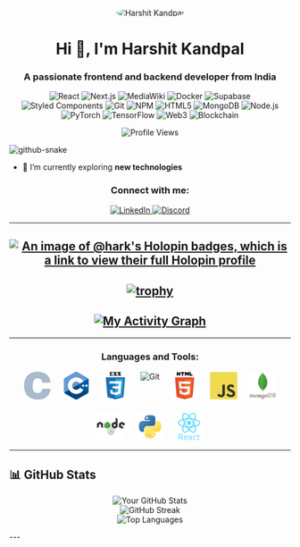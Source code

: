 <p align="center">
  <img src="https://avatars.githubusercontent.com/u/171217644" alt="Harshit Kandpal" width="150" style="border-radius: 50%;" />
</p>

<h1 align="center">Hi 👋, I'm Harshit Kandpal</h1>
<h3 align="center">A passionate frontend and backend developer from India</h3>

<p align="center">
  <img alt="React" src="https://img.shields.io/badge/-React-45b8d8?style=flat-square&logo=react&logoColor=white" />
  <img alt="Next.js" src="https://img.shields.io/badge/-Next.js-000000?style=flat-square&logo=next.js&logoColor=white" />
  <img alt="MediaWiki" src="https://img.shields.io/badge/-MediaWiki-396AB1?style=flat-square&logo=mediawiki&logoColor=white" />
  <img alt="Docker" src="https://img.shields.io/badge/-Docker-46a2f1?style=flat-square&logo=docker&logoColor=white" />
  <img alt="Supabase" src="https://img.shields.io/badge/-Supabase-3ECF8E?style=flat-square&logo=supabase&logoColor=white" />
  <img alt="Styled Components" src="https://img.shields.io/badge/-Styled_Components-db7092?style=flat-square&logo=styled-components&logoColor=white" />
  <img alt="Git" src="https://img.shields.io/badge/-Git-F05032?style=flat-square&logo=git&logoColor=white" />
  <img alt="NPM" src="https://img.shields.io/badge/-NPM-CB3837?style=flat-square&logo=npm&logoColor=white" />
  <img alt="HTML5" src="https://img.shields.io/badge/-HTML5-E34F26?style=flat-square&logo=html5&logoColor=white" />
  <img alt="MongoDB" src="https://img.shields.io/badge/-MongoDB-13aa52?style=flat-square&logo=mongodb&logoColor=white" />
  <img alt="Node.js" src="https://img.shields.io/badge/-Nodejs-43853d?style=flat-square&logo=node.js&logoColor=white" />
  <img alt="PyTorch" src="https://img.shields.io/badge/-PyTorch-EE4C2C?style=flat-square&logo=pytorch&logoColor=white" />
  <img alt="TensorFlow" src="https://img.shields.io/badge/-TensorFlow-FF6F00?style=flat-square&logo=tensorflow&logoColor=white" />
  <img alt="Web3" src="https://img.shields.io/badge/-Web3-2CA9BC?style=flat-square&logo=web3dotjs&logoColor=white" />
  <img alt="Blockchain" src="https://img.shields.io/badge/-Blockchain-121D33?style=flat-square&logo=blockchaindotcom&logoColor=white" />
</p>


<p align="center"> 
  <img src="https://komarev.com/ghpvc/?username=hark-github&label=Profile%20views&color=0e75b6&style=flat" alt="Profile Views" />
</p>
<picture>
  <source media="(prefers-color-scheme: dark)" srcset="github-snake-dark.svg" />
  <source media="(prefers-color-scheme: light)" srcset="github-snake.svg" />
  <img alt="github-snake" src="github-snake.svg" />
</picture>
<br/>

- 🌱 I’m currently exploring **new technologies**  

<h3 align="center">Connect with me:</h3>
<p align="center">
  <a href="https://www.linkedin.com/in/harshit-k-a746a1310/">
    <img src="https://img.shields.io/badge/LinkedIn-Connect-blue?style=for-the-badge&logo=linkedin" alt="LinkedIn">
  </a>
  <a href="https://discord.com/users/1205201996492046369">
    <img src="https://img.shields.io/badge/Discord-LeOn%230000-5865F2?style=for-the-badge&logo=discord&logoColor=white" alt="Discord">
  </a>
</p>
<div align="center">
  
---
[![An image of @hark's Holopin badges, which is a link to view their full Holopin profile](https://holopin.me/hark)](https://holopin.io/@hark)
---
[![trophy](https://github-profile-trophy.vercel.app/?username=Hark-github&theme=onedark)](https://github.com/ryo-ma/github-profile-trophy)
---
[![My Activity Graph](https://github-readme-activity-graph.vercel.app/graph?username=Hark-github&theme=react)](https://github.com/ashutosh00710/github-readme-activity-graph)
---

</div>



---

<h3 align="center">Languages and Tools:</h3>
<p align="center" style="display: flex; flex-wrap: wrap; justify-content: center; gap: 20px;">
  <a href="https://www.cprogramming.com/" target="_blank" style="text-decoration: none;">
    <img src="https://raw.githubusercontent.com/devicons/devicon/master/icons/c/c-original.svg" alt="C" width="50" height="50"/>
  </a>
  <a href="https://www.w3schools.com/cpp/" target="_blank" style="text-decoration: none;">
    <img src="https://raw.githubusercontent.com/devicons/devicon/master/icons/cplusplus/cplusplus-original.svg" alt="C++" width="50" height="50"/>
  </a>
  <a href="https://www.w3schools.com/css/" target="_blank" style="text-decoration: none;">
    <img src="https://raw.githubusercontent.com/devicons/devicon/master/icons/css3/css3-original-wordmark.svg" alt="CSS3" width="50" height="50"/>
  </a>
  <a href="https://git-scm.com/" target="_blank" style="text-decoration: none;">
    <img src="https://www.vectorlogo.zone/logos/git-scm/git-scm-icon.svg" alt="Git" width="50" height="50"/>
  </a>
  <a href="https://www.w3.org/html/" target="_blank" style="text-decoration: none;">
    <img src="https://raw.githubusercontent.com/devicons/devicon/master/icons/html5/html5-original-wordmark.svg" alt="HTML5" width="50" height="50"/>
  </a>
  <a href="https://developer.mozilla.org/en-US/docs/Web/JavaScript" target="_blank" style="text-decoration: none;">
    <img src="https://raw.githubusercontent.com/devicons/devicon/master/icons/javascript/javascript-original.svg" alt="JavaScript" width="50" height="50"/>
  </a>
  <a href="https://www.mongodb.com/" target="_blank" style="text-decoration: none;">
    <img src="https://raw.githubusercontent.com/devicons/devicon/master/icons/mongodb/mongodb-original-wordmark.svg" alt="MongoDB" width="50" height="50"/>
  </a>
  <a href="https://nodejs.org" target="_blank" style="text-decoration: none;">
    <img src="https://raw.githubusercontent.com/devicons/devicon/master/icons/nodejs/nodejs-original-wordmark.svg" alt="Node.js" width="50" height="50"/>
  </a>
  <a href="https://www.python.org" target="_blank" style="text-decoration: none;">
    <img src="https://raw.githubusercontent.com/devicons/devicon/master/icons/python/python-original.svg" alt="Python" width="50" height="50"/>
  </a>
  <a href="https://reactjs.org/" target="_blank" style="text-decoration: none;">
    <img src="https://raw.githubusercontent.com/devicons/devicon/master/icons/react/react-original-wordmark.svg" alt="React" width="50" height="50"/>
  </a>
</p>

---
## 📊 GitHub Stats  

<div align="center">
  
  ![Your GitHub Stats](https://github-readme-stats.vercel.app/api?username=Hark-github&theme=vue-dark&show_icons=true&hide_border=true&count_private=true)  
  ![GitHub Streak](https://github-readme-streak-stats.herokuapp.com/?user=Hark-github&theme=vue-dark&hide_border=true)  
  ![Top Languages](https://github-readme-stats.vercel.app/api/top-langs/?username=Hark-github&theme=vue-dark&hide_border=true&layout=compact)  

</div>
---
 

